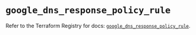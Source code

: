 # `google_dns_response_policy_rule`

Refer to the Terraform Registry for docs: [`google_dns_response_policy_rule`](https://registry.terraform.io/providers/hashicorp/google-beta/6.45.0/docs/resources/google_dns_response_policy_rule).
